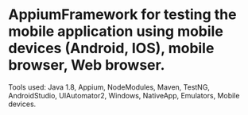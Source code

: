 # AppiumFramework for testing the mobile application using mobile devices (Android, IOS), mobile browser, Web browser. 

Tools used: 
Java 1.8, Appium, NodeModules, Maven, TestNG, AndroidStudio, UIAutomator2, Windows, NativeApp, Emulators, Mobile devices.
